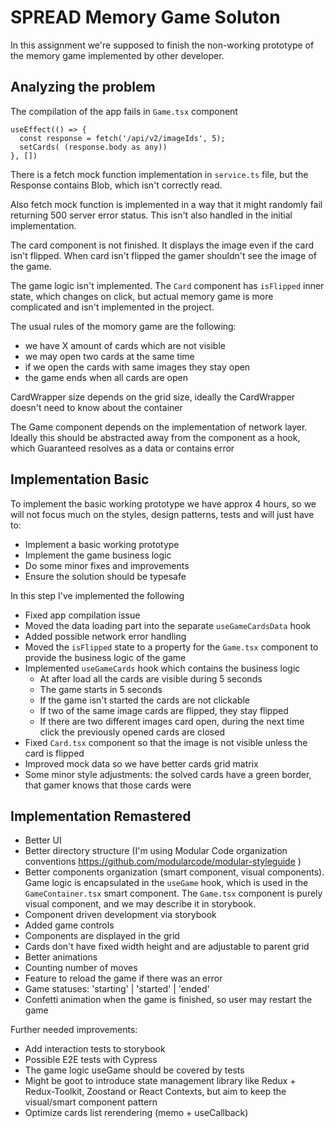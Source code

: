 # SPREAD Memory Game Soluton

In this assignment we're supposed to finish the non-working prototype of the memory game implemented by other developer.

## Analyzing the problem


The compilation of the app fails in `Game.tsx` component

```
useEffect(() => {
  const response = fetch('/api/v2/imageIds', 5);
  setCards( (response.body as any))
}, [])
```

There is a fetch mock function implementation in `service.ts` file, but the Response contains Blob, which isn't correctly read.

Also fetch mock function is implemented in a way that it might randomly fail returning 500 server error status. This isn't also handled in the initial implementation.



The card component is not finished. It displays the image even if the card isn't flipped. When card isn't flipped the gamer shouldn't see the image of the game.

The game logic isn't implemented. The `Card` component has `isFlipped` inner state, which changes on click, but actual memory game is more complicated and isn't implemented in the project.

The usual rules of the momory game are the following:

- we have X amount of cards which are not visible
- we may open two cards at the same time
- if we open the cards with same images they stay open
- the game ends when all cards are open


CardWrapper size depends on the grid size, ideally the CardWrapper doesn't need to know about the container

The Game component depends on the implementation of network layer. Ideally this should be abstracted away from the component as a hook, which Guaranteed resolves as a data or contains error

## Implementation Basic

To implement the basic working prototype we have approx 4 hours, so we will not focus much on the styles, design patterns, tests and will just have to:

- Implement a basic working prototype
- Implement the game business logic
- Do some minor fixes and improvements
- Ensure the solution should be typesafe


In this step I've implemented the following

- Fixed app compilation issue
- Moved the data loading part into the separate `useGameCardsData` hook
- Added possible network error handling
- Moved the `isFlipped` state to a property for the `Game.tsx` component to provide the business logic of the game
- Implemented `useGameCards` hook which contains the business logic
  - At after load all the cards are visible during 5 seconds
  - The game starts in 5 seconds
  - If the game isn't started the cards are not clickable
  - If two of the same image cards are flipped, they stay flipped
  - If there are two different images card open, during the next time click the previously opened cards are closed
- Fixed `Card.tsx` component so that the image is not visible unless the card is flipped
- Improved mock data so we have better cards grid matrix
- Some minor style adjustments: the solved cards have a green border, that gamer knows that those cards were


## Implementation Remastered


- Better UI
- Better directory structure (I'm using Modular Code organization conventions https://github.com/modularcode/modular-styleguide )
- Better components organization (smart component, visual components). Game logic is encapsulated in the `useGame` hook, which is used in the `GameContainer.tsx` smart component. The `Game.tsx` component is purely visual component, and we may describe it in storybook.
- Component driven development via storybook
- Added game controls
- Components are displayed in the grid
- Cards don't have fixed width height and are adjustable to parent grid
- Better animations
- Counting number of moves
- Feature to reload the game if there was an error
- Game statuses: 'starting' | 'started' | 'ended'
- Confetti animation when the game is finished, so user may restart the game


Further needed improvements:

- Add interaction tests to storybook
- Possible E2E tests with Cypress
- The game logic useGame should be covered by tests
- Might be goot to introduce state management library like Redux + Redux-Toolkit, Zoostand or React Contexts, but aim to keep the visual/smart component pattern
- Optimize cards list rerendering (memo + useCallback)
